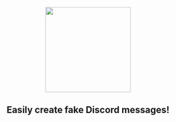 <div align="center">
  <img height="200" src="https://cdn.spin.rip/r/fakecord-github-1024.png"  />
</div>

###

<h2 align="center">Easily create fake Discord messages!</h2>

###

